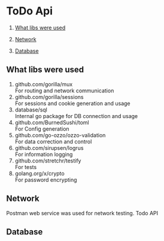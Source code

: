 # ToDo Api
1. [What libs were used](#Libs)


2. [Network](#Network)


3. [Database](#Database)

## What libs were used <a name="Libs"></a>
1. github.com/gorilla/mux<br/>
   For routing and network communication
2. github.com/gorilla/sessions<br/>
   For sessions and cookie generation and usage
3. database/sql<br/>
   Internal go package for DB connection and usage
4. github.com/BurnedSushi/toml<br/>
   For Config generation
5. github.com/go-ozzo/ozzo-validation<br/>
   For data correction and control
6. github.com/sirupsen/logrus<br/>
   For information logging
7. github.com/stretchr/testify<br/>
   For tests
8. golang.org/x/crypto<br/>
   For password encrypting

## Network<a name="Network"></a>

Postman web service was used for network testing.
Todo API

## Database<a name="Database"></a>





